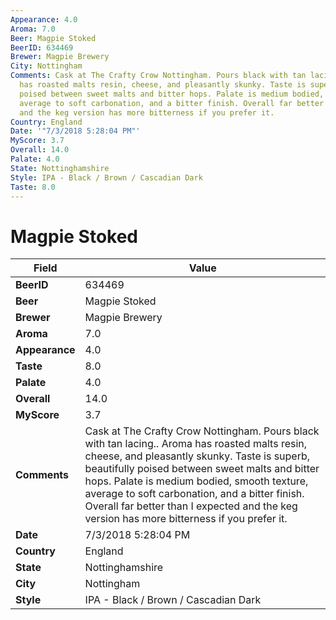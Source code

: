 ```yaml
---
Appearance: 4.0
Aroma: 7.0
Beer: Magpie Stoked
BeerID: 634469
Brewer: Magpie Brewery
City: Nottingham
Comments: Cask at The Crafty Crow Nottingham. Pours black with tan lacing.. Aroma
  has roasted malts resin, cheese, and pleasantly skunky. Taste is superb, beautifully
  poised between sweet malts and bitter hops. Palate is medium bodied, smooth texture,
  average to soft carbonation, and a bitter finish. Overall far better than I expected
  and the keg version has more bitterness if you prefer it.
Country: England
Date: '"7/3/2018 5:28:04 PM"'
MyScore: 3.7
Overall: 14.0
Palate: 4.0
State: Nottinghamshire
Style: IPA - Black / Brown / Cascadian Dark
Taste: 8.0
---
```


# Magpie Stoked

| Field         | Value |
|---------------|-------|
| **BeerID** | 634469 |
| **Beer** | Magpie Stoked |
| **Brewer** | Magpie Brewery |
| **Aroma** | 7.0 |
| **Appearance** | 4.0 |
| **Taste** | 8.0 |
| **Palate** | 4.0 |
| **Overall** | 14.0 |
| **MyScore** | 3.7 |
| **Comments** | Cask at The Crafty Crow Nottingham. Pours black with tan lacing.. Aroma has roasted malts resin, cheese, and pleasantly skunky. Taste is superb, beautifully poised between sweet malts and bitter hops. Palate is medium bodied, smooth texture, average to soft carbonation, and a bitter finish. Overall far better than I expected and the keg version has more bitterness if you prefer it. |
| **Date** | 7/3/2018 5:28:04 PM |
| **Country** | England |
| **State** | Nottinghamshire |
| **City** | Nottingham |
| **Style** | IPA - Black / Brown / Cascadian Dark |
